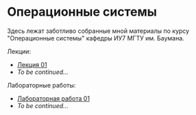 # Операционные системы

Здесь лежат заботливо собранные мной материалы по курсу "Операционные
системы" кафедры ИУ7 МГТУ им. Баумана.

Лекции:

- [Лекция 01](theory/lec-01.md)
- _To be continued..._

Лабораторные работы:

- [Лабораторная работа 01](lab-01)
- _To be continued..._
